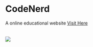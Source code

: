 # CodeNerd
A online educational website
<a href="https://codenerd12.000webhostapp.com">Visit Here</a>
<br><br><br>
[![](https://img.shields.io/badge/Gitpod-Open--In--Gitpod--Editor-blue?logo=gitpod)](https://gitpod.io/#https://github.com/mh-shifat/CodeNerd) 

